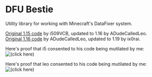 # DFU Bestie
Utility library for working with Minecraft's DataFixer system.

[Original 1.15 code](https://github.com/FabricMC/fabric/pull/522/files) by i509VCB, updated to 1.16 by ADudeCalledLeo.  
[Original 1.16 code](https://github.com/Fusion-Flux/Supernatural-Crops/tree/main/src/main/java/adudecalledleo/dfubuddy) by ADudeCalledLeo, updated to 1.19 by ix0rai.

Here's proof that i5 consented to his code being mutilated by me:  
![(click here)](https://i.vgy.me/X1xwLG.png)

Here's proof that leo consented to his code being mutilated by me:
![(click here)](https://i.vgy.me/AuB3iO.png)
